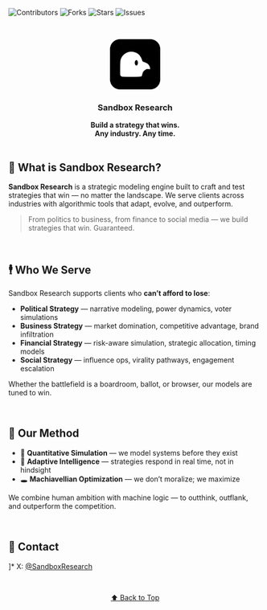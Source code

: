 <a name="readme-top"></a>

<!-- SHIELDS -->

![Contributors][contributors-shield]
![Forks][forks-shield]
![Stars][stars-shield]
![Issues][issues-shield]

<br />
<p align="center">
  <img src="public/sandboxresearch.png" alt="Sandbox Research Logo" width="100" />
</p>
<h3 align="center">Sandbox Research</h3>
<p align="center">
  <strong>Build a strategy that wins.<br />Any industry. Any time.</strong>
  <br /><br />
</p>

## 🧠 What is Sandbox Research?

**Sandbox Research** is a strategic modeling engine built to craft and test strategies that win — no matter the landscape.
We serve clients across industries with algorithmic tools that adapt, evolve, and outperform.

> From politics to business, from finance to social media —
> we build strategies that win. Guaranteed.

<br />

## 🕴 Who We Serve

Sandbox Research supports clients who **can’t afford to lose**:

* **Political Strategy** — narrative modeling, power dynamics, voter simulations
* **Business Strategy** — market domination, competitive advantage, brand infiltration
* **Financial Strategy** — risk-aware simulation, strategic allocation, timing models
* **Social Strategy** — influence ops, virality pathways, engagement escalation

Whether the battlefield is a boardroom, ballot, or browser, our models are tuned to win.

<br />

## 🔬 Our Method

* 🧮 **Quantitative Simulation** — we model systems before they exist
* 🧠 **Adaptive Intelligence** — strategies respond in real time, not in hindsight
* 🕳️ **Machiavellian Optimization** — we don’t moralize; we maximize

We combine human ambition with machine logic — to outthink, outflank, and outperform the competition.

<br />

## 📡 Contact

]* X: [@SandboxResearch](https://x.com/sandboxresearch)
  
<br />

<p align="center"><a href="#readme-top">⬆️ Back to Top</a></p>

<!-- SHIELD LINK DEFINITIONS -->

[contributors-shield]: https://img.shields.io/github/contributors/owenCTRL/SandboxResearch.svg?style=for-the-badge
[forks-shield]: https://img.shields.io/github/forks/owenCTRL/SandboxResearch.svg?style=for-the-badge
[stars-shield]: https://img.shields.io/github/stars/owenCTRL/SandboxResearch.svg?style=for-the-badge
[issues-shield]: https://img.shields.io/github/issues/owenCTRL/SandboxResearch.svg?style=for-the-badge
[Python.org]: https://img.shields.io/badge/Python-3776AB?style=for-the-badge&logo=python&logoColor=white
[Python-url]: https://www.python.org/
[R.com]: https://img.shields.io/badge/R-276DC3?style=for-the-badge&logo=r&logoColor=white
[R-url]: https://www.r-project.org/
[Pandas.org]: https://img.shields.io/badge/Pandas-150458?style=for-the-badge&logo=pandas&logoColor=white
[Pandas-url]: https://pandas.pydata.org/
[D3.com]: https://img.shields.io/badge/D3.js-F9A03C?style=for-the-badge&logo=d3.js&logoColor=white
[D3-url]: https://d3js.org/
[Matplotlib.com]: https://img.shields.io/badge/Matplotlib-FF4B00?style=for-the-badge&logo=plotly&logoColor=white
[Matplotlib-url]: https://matplotlib.org/
